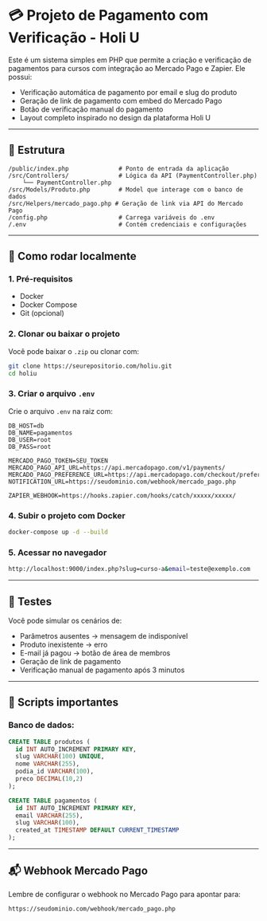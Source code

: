 
# 💳 Projeto de Pagamento com Verificação - Holi U

Este é um sistema simples em PHP que permite a criação e verificação de pagamentos para cursos com integração ao Mercado Pago e Zapier. Ele possui:

- Verificação automática de pagamento por email e slug do produto
- Geração de link de pagamento com embed do Mercado Pago
- Botão de verificação manual do pagamento
- Layout completo inspirado no design da plataforma Holi U

---

## 📁 Estrutura

```
/public/index.php              # Ponto de entrada da aplicação
/src/Controllers/              # Lógica da API (PaymentController.php)
    └── PaymentController.php
/src/Models/Produto.php        # Model que interage com o banco de dados
/src/Helpers/mercado_pago.php # Geração de link via API do Mercado Pago
/config.php                    # Carrega variáveis do .env
/.env                          # Contém credenciais e configurações
```

---

## 🚀 Como rodar localmente

### 1. Pré-requisitos

- Docker
- Docker Compose
- Git (opcional)

### 2. Clonar ou baixar o projeto

Você pode baixar o `.zip` ou clonar com:

```bash
git clone https://seurepositorio.com/holiu.git
cd holiu
```

### 3. Criar o arquivo `.env`

Crie o arquivo `.env` na raiz com:

```
DB_HOST=db
DB_NAME=pagamentos
DB_USER=root
DB_PASS=root

MERCADO_PAGO_TOKEN=SEU_TOKEN
MERCADO_PAGO_API_URL=https://api.mercadopago.com/v1/payments/
MERCADO_PAGO_PREFERENCE_URL=https://api.mercadopago.com/checkout/preferences
NOTIFICATION_URL=https://seudominio.com/webhook/mercado_pago.php

ZAPIER_WEBHOOK=https://hooks.zapier.com/hooks/catch/xxxxx/xxxxx/
```

### 4. Subir o projeto com Docker

```bash
docker-compose up -d --build
```

### 5. Acessar no navegador

```bash
http://localhost:9000/index.php?slug=curso-a&email=teste@exemplo.com
```

---

## 🧪 Testes

Você pode simular os cenários de:

- Parâmetros ausentes → mensagem de indisponível
- Produto inexistente → erro
- E-mail já pagou → botão de área de membros
- Geração de link de pagamento
- Verificação manual de pagamento após 3 minutos

---

## 🧰 Scripts importantes

### Banco de dados:

```sql
CREATE TABLE produtos (
  id INT AUTO_INCREMENT PRIMARY KEY,
  slug VARCHAR(100) UNIQUE,
  nome VARCHAR(255),
  podia_id VARCHAR(100),
  preco DECIMAL(10,2)
);

CREATE TABLE pagamentos (
  id INT AUTO_INCREMENT PRIMARY KEY,
  email VARCHAR(255),
  slug VARCHAR(100),
  created_at TIMESTAMP DEFAULT CURRENT_TIMESTAMP
);
```

---

## 📬 Webhook Mercado Pago

Lembre de configurar o webhook no Mercado Pago para apontar para:

```
https://seudominio.com/webhook/mercado_pago.php
```
